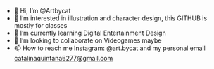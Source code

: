 - 👋 Hi, I’m @Artbycat
- 👀 I’m interested in illustration and character design, this GITHUB is mostly for classes
- 🌱 I’m currently learning Digital Entertainment Design
- 💞️ I’m looking to collaborate on Videogames maybe
- 📫 How to reach me Instagram: @art.bycat and my personal email catalinaquintana6277@gmail.com

<!---
Artbycat/Artbycat is a ✨ special ✨ repository because its `README.md` (this file) appears on your GitHub profile.
You can click the Preview link to take a look at your changes.
--->
